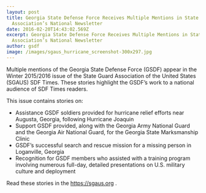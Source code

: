 ```yaml
---
layout: post
title: Georgia State Defense Force Receives Multiple Mentions in State Guard
  Association’s National Newsletter
date: 2016-02-20T14:43:02.569Z
excerpt: Georgia State Defense Force Receives Multiple Mentions in State Guard
  Association’s National Newsletter
author: gsdf
image: /images/sgaus_hurricane_screenshot-300x297.jpg
---
```

Multiple mentions of the Georgia State Defense Force (GSDF) appear in the Winter 2015/2016 issue of the State Guard Association of the United States (SGAUS) SDF Times. These stories highlight the GSDF’s work to a national audience of SDF Times readers.

This issue contains stories on:

* Assistance GSDF soldiers provided for hurricane relief efforts near Augusta, Georgia, following Hurricane Joaquin
* Support GSDF provided, along with the Georgia Army National Guard and the Georgia Air National Guard, for the Georgia State Marksmanship Clinic
* GSDF’s successful search and rescue mission for a missing person in Loganville, Georgia
* Recognition for GSDF members who assisted with a training program involving numerous full-day, detailed presentations on U.S. military culture and deployment

Read these stories in the <https://sgaus.org> .
